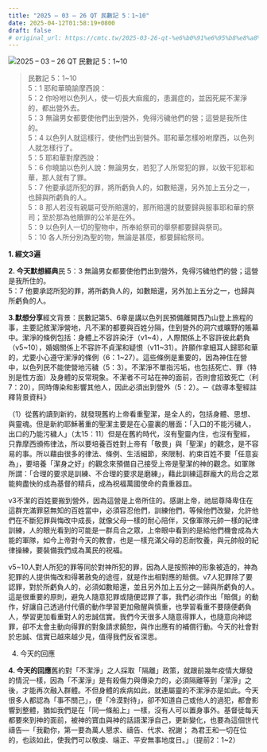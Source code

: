 ```yaml
---
title: "2025 – 03 – 26 QT 民數記 5：1~10"
date: 2025-04-12T01:58:19+0800
draft: false
# original_url: https://cmtc.tw/2025-03-26-qt-%e6%b0%91%e6%95%b8%e8%a8%98-5%ef%bc%9a110
---
```


![2025 – 03 – 26 QT 民數記 5：1~10](/images/qt.jpg  "2025 – 03 – 26 QT 民數記 5：1~10")

> 民數記 5：1~10  
> 5：1 耶和華曉諭摩西說：  
> 5：2 你吩咐以色列人，使一切長大痲瘋的，患漏症的，並因死屍不潔淨的，都出營外去。  
> 5：3 無論男女都要使他們出到營外，免得污穢他們的營；這營是我所住的。  
> 5：4 以色列人就這樣行，使他們出到營外。耶和華怎樣吩咐摩西，以色列人就怎樣行了。  
> 5：5 耶和華對摩西說：  
> 5：6 你曉諭以色列人說：無論男女，若犯了人所常犯的罪，以致干犯耶和華，那人就有了罪。  
> 5：7 他要承認所犯的罪，將所虧負人的，如數賠還，另外加上五分之一，也歸與所虧負的人。  
> 5：8 那人若沒有親屬可受所賠還的，那所賠還的就要歸與服事耶和華的祭司；至於那為他贖罪的公羊是在外。  
> 5：9 以色列人一切的聖物中，所奉給祭司的舉祭都要歸與祭司。  
> 5：10 各人所分別為聖的物，無論是甚麼，都要歸給祭司。

**1. 經文3遍**

**2. 今天默想經典**民 5：3 無論男女都要使他們出到營外，免得污穢他們的營；這營是我所住的。  
5：7 他要承認所犯的罪，將所虧負人的，如數賠還，另外加上五分之一，也歸與所虧負的人。

**3.默想分享**經文背景：民數記第5、6章是講以色列民預備離開西乃山登上旅程的事，主要記敘潔淨營地，凡不潔的都要與百姓分隔，住到營外的洞穴或曠野的賬幕中。潔淨的條例包括：身體上不容許染汙（v1~4），人際關係上不容許彼此虧負（v5~10），婚姻關係上不容許不貞潔和疑恨（v11~31）。許願作拿細耳人歸耶和華的，尤要小心遵守潔淨的條例（6：1~27）。這些條例是重要的，因為神住在營中，以色列民不能使營地污穢（5：3）。不潔淨不單指污垢，也包括死亡、罪（特別是性方面）及身體的反常現象。不潔者不可站在神的面前，否則會招致死亡（利7：20），同時傳染和影響其他人，因此必須出到營外（5：2）。─《啟導本聖經註釋背景資料》

（1）從舊約讀到新約，就發現舊約上帝看重聖潔，是全人的，包括身體、思想、與靈魂。但是新約耶穌著重的聖潔主要是在心靈裏的層面：「入口的不能污穢人，出口的乃能污穢人」（太15：11）但是在舊約時代，沒有聖靈內住，也沒有聖經，只靠摩西頒佈律法，所以要培養百姓對上帝有「敬畏」與「聖潔」的觀念，是不容易的事。所以藉由很多的律法、條例、生活細節，來限制、約束百姓不要「任意妄為」，要培養「潔身之好」的觀念來預備自己接受上帝是聖潔的神的觀念。如軍隊所謂：「合理的要求是訓練、不合理的要求是磨練」，藉此訓練這群龐大的烏合之眾能夠盡快的成為基督的精兵，成為祝福萬國使命的貴重器皿。

v3不潔的百姓要搬到營外，因為這營是上帝所住的。感謝上帝，祂屈尊降卑住在這群充滿罪惡無知的百姓當中，必須容忍他們，訓練他們，等候他們改變，允許他們在不斷犯罪與悔改中成長，就像父母一樣的耐心陪伴，又像軍隊元帥一樣的紀律訓練，人的眼光看到的可能是一群烏合之眾，上帝眼中看到的是給他們機會成為大能的軍隊，如今上帝對今天的教會，也是一樣充滿父母的忍耐牧養，與元帥般的紀律操練，要裝備我們成為萬民的祝福。

v5~10人對人所犯的罪等同於對神所犯的罪，因為人是按照神的形象被造的，神為犯罪的人提供悔改和得著赦免的途徑，就是作出相對應的賠償。v7人犯罪除了要認罪，對於所虧負人的，必須如數賠還，並且另外加上五分之一歸與所虧負的人。這是很重要的原則，避免人隨意犯罪或隨便認罪了事，我們必須作出「賠償」的動作，好讓自己透過付代價的動作學習更加儆醒與慎重，也學習看重不要隨便虧負人，學習更加看重對人的忠誠信實。我們今天很多人隨意得罪人，也隨意向神認罪，卻不太會主動向得罪的對象請求饒恕，與作出應有的補償行動。今天的社會對於忠誠、信實已越來越少見，值得我們反省深思。

4. 今天的回應

**4. 今天的回應**舊約對「不潔淨」之人採取「隔離」政策，就跟前幾年疫情大爆發的情況一樣，因為「不潔淨」是有殺傷力與傳染力的，必須隔離等到「潔淨」之後，才能再次融入群體。不但身體的疾病如此，就連屬靈的不潔淨亦是如此。今天很多人都認為「事不關己」，便「冷漠對待」，卻不知道自己或他人的過犯，都會影響到整體，猶如我們是在「同一條船上」一樣，沒有人可以置身事外。基督徒每天都要來到神的面前，被神的寶血與神的話語潔淨自己，更新變化，也要為這個世代禱告—「我勸你，第一要為萬人懇求、禱告、代求、祝謝； 為君王和一切在位的，也該如此，使我們可以敬虔、端正、平安無事地度日。」（提前2：1~2）
